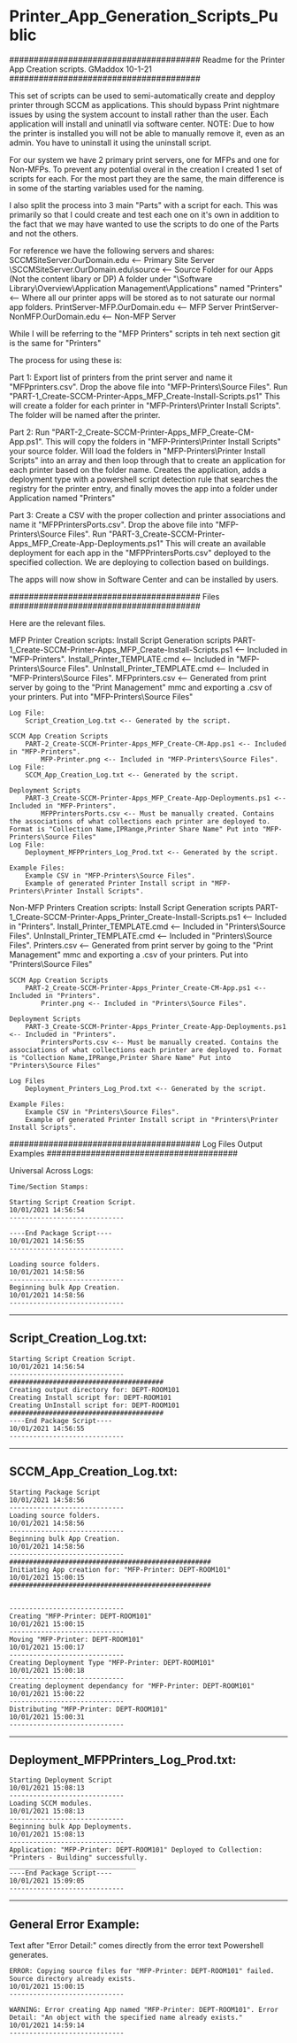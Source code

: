 # Printer_App_Generation_Scripts_Public
#######################################
Readme for the Printer App Creation scripts. 
GMaddox 
10-1-21
#######################################

This set of scripts can be used to semi-automatically create and depploy printer through SCCM as applications. This should bypass Print nightmare issues by using the system account to install rather than the user. Each application will install and uninatll via software center. 
	NOTE: Due to how the printer is installed you will not be able to manually remove it, even as an admin. You have to uninstall it using the uninstall script. 

For our system we have 2 primary print servers, one for MFPs and one for Non-MFPs. To prevent any potential overal in the creation I created 1 set of scripts for each. For the most part they are the same, the main difference is in some of the starting variables used for the naming. 

I also split the process into 3 main "Parts" with a script for each. This was primarily so that I could create and test each one on it's own in addition to the fact that we may have wanted to use the scripts to do one of the Parts and not the others. 

For reference we have the following servers and shares:
	SCCMSiteServer.OurDomain.edu <-- Primary Site Server
	\\SCCMSiteServer.OurDomain.edu\source <-- Source Folder for our Apps (Not the content libary or DP)
		A folder under "\Software Library\Overview\Application Management\Applications\" named "Printers" <-- Where all our printer apps will be stored as to not saturate our normal app folders.
	PrintServer-MFP.OurDomain.edu <-- MFP Server
	PrintServer-NonMFP.OurDomain.edu <-- Non-MFP Server

While I will be referring to the "MFP Printers" scripts in teh next section git is the same for "Printers"

The process for using these is:

Part 1: 
	Export list of printers from the print server and name it "MFPprinters.csv".
	Drop the above file into "MFP-Printers\Source Files". 
	Run "PART-1_Create-SCCM-Printer-Apps_MFP_Create-Install-Scripts.ps1" 
	This will create a folder for each printer in "MFP-Printers\Printer Install Scripts". The folder will be named after the printer.
	
Part 2: 
	Run "PART-2_Create-SCCM-Printer-Apps_MFP_Create-CM-App.ps1".
		This will copy the folders in "MFP-Printers\Printer Install Scripts" your source folder. 
		Will load the folders in "MFP-Printers\Printer Install Scripts" into an array and then loop through that to create an application for each printer based on the folder name. 
			Creates the application, adds a deployment type with a powershell script detection rule that searches the registry for the printer entry, and finally moves the app into a folder under Application named "Printers"
			
Part 3: 
	Create a CSV with the proper collection and printer associations and name it "MFPPrintersPorts.csv".
	Drop the above file into "MFP-Printers\Source Files". 
	Run "PART-3_Create-SCCM-Printer-Apps_MFP_Create-App-Deployments.ps1"
		This will create an available deployment for each app in the "MFPPrintersPorts.csv" deployed to the specified collection. We are deploying to collection based on buildings. 

The apps will now show in Software Center and can be installed by users. 
	
#######################################
Files
#######################################

Here are the relevant files.

MFP Printer Creation scripts:
	Install Script Generation scripts
		PART-1_Create-SCCM-Printer-Apps_MFP_Create-Install-Scripts.ps1 <-- Included in "MFP-Printers".
			Install_Printer_TEMPLATE.cmd <-- Included in "MFP-Printers\Source Files".
			UnInstall_Printer_TEMPLATE.cmd <-- Included in "MFP-Printers\Source Files".
			MFPprinters.csv <-- Generated from print server by going to the "Print Management" mmc and exporting a .csv of your printers. Put into "MFP-Printers\Source Files"

	Log File:
		Script_Creation_Log.txt <-- Generated by the script.

	SCCM App Creation Scripts
		PART-2_Create-SCCM-Printer-Apps_MFP_Create-CM-App.ps1 <-- Included in "MFP-Printers".
			MFP-Printer.png <-- Included in "MFP-Printers\Source Files".
	Log File:
		SCCM_App_Creation_Log.txt <-- Generated by the script.
				
	Deployment Scripts
		PART-3_Create-SCCM-Printer-Apps_MFP_Create-App-Deployments.ps1 <-- Included in "MFP-Printers".
			MFPPrintersPorts.csv <-- Must be manually created. Contains the associations of what collections each printer are deployed to. Format is "Collection Name,IPRange,Printer Share Name" Put into "MFP-Printers\Source Files"
	Log File:
		Deployment_MFPPrinters_Log_Prod.txt <-- Generated by the script.
	
	Example Files:
		Example CSV in "MFP-Printers\Source Files".
		Example of generated Printer Install script in "MFP-Printers\Printer Install Scripts".
		
Non-MFP Printers Creation scripts:
	Install Script Generation scripts
		PART-1_Create-SCCM-Printer-Apps_Printer_Create-Install-Scripts.ps1 <-- Included in "Printers".
			Install_Printer_TEMPLATE.cmd <-- Included in "Printers\Source Files".
			UnInstall_Printer_TEMPLATE.cmd <-- Included in "Printers\Source Files".
			Printers.csv <-- Generated from print server by going to the "Print Management" mmc and exporting a .csv of your printers. Put into "Printers\Source Files"

	SCCM App Creation Scripts
		PART-2_Create-SCCM-Printer-Apps_Printer_Create-CM-App.ps1 <-- Included in "Printers".
			Printer.png <-- Included in "Printers\Source Files".
				
	Deployment Scripts
		PART-3_Create-SCCM-Printer-Apps_Printer_Create-App-Deployments.ps1 <-- Included in "Printers".
			PrintersPorts.csv <-- Must be manually created. Contains the associations of what collections each printer are deployed to. Format is "Collection Name,IPRange,Printer Share Name" Put into "Printers\Source Files"
		
	Log Files
		Deployment_Printers_Log_Prod.txt <-- Generated by the script.

	Example Files:
		Example CSV in "Printers\Source Files".
		Example of generated Printer Install script in "Printers\Printer Install Scripts".
		
#######################################
Log Files Output Examples
#######################################

Universal Across Logs:

	Time/Section Stamps:

	Starting Script Creation Script.
	10/01/2021 14:56:54 
	-----------------------------

	----End Package Script----
	10/01/2021 14:56:55 
	-----------------------------

	Loading source folders.
	10/01/2021 14:58:56 
	-----------------------------
	Beginning bulk App Creation.
	10/01/2021 14:58:56 
	-----------------------------

-----------------------------
Script_Creation_Log.txt: 
-----------------------------

	Starting Script Creation Script.
	10/01/2021 14:56:54 
	-----------------------------
	#######################################
	Creating output directory for: DEPT-ROOM101
	Creating Install script for: DEPT-ROOM101
	Creating UnInstall script for: DEPT-ROOM101
	#######################################
	----End Package Script----
	10/01/2021 14:56:55 
	-----------------------------

-----------------------------
SCCM_App_Creation_Log.txt:
-----------------------------

	Starting Package Script
	10/01/2021 14:58:56 
	-----------------------------
	Loading source folders.
	10/01/2021 14:58:56 
	-----------------------------
	Beginning bulk App Creation.
	10/01/2021 14:58:56 
	-----------------------------
	###################################################
	Initiating App creation for: "MFP-Printer: DEPT-ROOM101"
	10/01/2021 15:00:15 
	###################################################


	-----------------------------
	Creating "MFP-Printer: DEPT-ROOM101"
	10/01/2021 15:00:15 
	-----------------------------
	Moving "MFP-Printer: DEPT-ROOM101"
	10/01/2021 15:00:17 
	-----------------------------
	Creating Deployment Type "MFP-Printer: DEPT-ROOM101"
	10/01/2021 15:00:18 
	-----------------------------
	Creating deployment dependancy for "MFP-Printer: DEPT-ROOM101"
	10/01/2021 15:00:22 
	-----------------------------
	Distributing "MFP-Printer: DEPT-ROOM101"
	10/01/2021 15:00:31 
	-----------------------------

-----------------------------
Deployment_MFPPrinters_Log_Prod.txt:
-----------------------------

	Starting Deployment Script
	10/01/2021 15:08:13 
	-----------------------------
	Loading SCCM modules.
	10/01/2021 15:08:13 
	-----------------------------
	Beginning bulk App Deployments.
	10/01/2021 15:08:13 
	-----------------------------
	Application: "MFP-Printer: DEPT-ROOM101" Deployed to Collection: "Printers - Building" successfully.
	________________________________
	----End Package Script----
	10/01/2021 15:09:05 
	-----------------------------

-----------------------------
General Error Example:
-----------------------------

Text after "Error Detail:" comes directly from the error text Powershell generates. 

	ERROR: Copying source files for "MFP-Printer: DEPT-ROOM101" failed. Source directory already exists.
	10/01/2021 15:00:15 
	-----------------------------

	WARNING: Error creating App named "MFP-Printer: DEPT-ROOM101". Error Detail: "An object with the specified name already exists."
	10/01/2021 14:59:14 
	-----------------------------




















